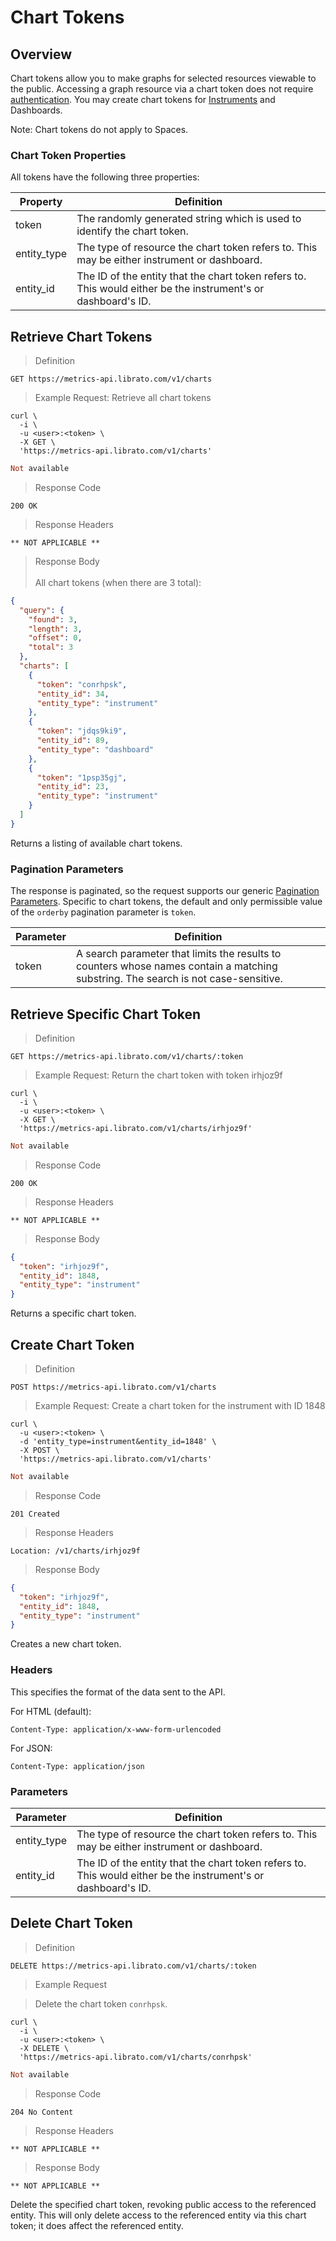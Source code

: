 # Chart Tokens

## Overview

Chart tokens allow you to make graphs for selected resources viewable to the public. Accessing a graph resource via a chart token does not require [authentication](#authentication). You may create chart tokens for [Instruments](#instruments) and Dashboards.

<aside class="notice">Note: Chart tokens do not apply to Spaces.</aside>

### Chart Token Properties

All tokens have the following three properties:

Property | Definition
-------- | ----------
token | The randomly generated string which is used to identify the chart token.
entity_type | The type of resource the chart token refers to. This may be either instrument or dashboard.
entity_id | The ID of the entity that the chart token refers to. This would either be the instrument's or dashboard's ID.

## Retrieve Chart Tokens

>Definition

```
GET https://metrics-api.librato.com/v1/charts
```

>Example Request: Retrieve all chart tokens

```shell
curl \
  -i \
  -u <user>:<token> \
  -X GET \
  'https://metrics-api.librato.com/v1/charts'
```

```ruby
Not available
```

>Response Code

```
200 OK
```

>Response Headers

```
** NOT APPLICABLE **
```

>Response Body
<br><br>
>All chart tokens (when there are 3 total):

```json
{
  "query": {
    "found": 3,
    "length": 3,
    "offset": 0,
    "total": 3
  },
  "charts": [
    {
      "token": "conrhpsk",
      "entity_id": 34,
      "entity_type": "instrument"
    },
    {
      "token": "jdqs9ki9",
      "entity_id": 89,
      "entity_type": "dashboard"
    },
    {
      "token": "1psp35gj",
      "entity_id": 23,
      "entity_type": "instrument"
    }
  ]
}
```

Returns a listing of available chart tokens.

### Pagination Parameters

The response is paginated, so the request supports our generic [Pagination Parameters](#pagination). Specific to chart tokens, the default and only permissible value of the `orderby` pagination parameter is `token`.

Parameter | Definition
--------- | ----------
token | A search parameter that limits the results to counters whose names contain a matching substring. The search is not case-sensitive.

## Retrieve Specific Chart Token

>Definition

```
GET https://metrics-api.librato.com/v1/charts/:token
```

>Example Request: Return the chart token with token irhjoz9f

```shell
curl \
  -i \
  -u <user>:<token> \
  -X GET \
  'https://metrics-api.librato.com/v1/charts/irhjoz9f'
```

```ruby
Not available
```

>Response Code

```
200 OK
```

>Response Headers

```
** NOT APPLICABLE **
```

>Response Body

```json
{
  "token": "irhjoz9f",
  "entity_id": 1848,
  "entity_type": "instrument"
}
```

Returns a specific chart token.

## Create Chart Token

>Definition

```
POST https://metrics-api.librato.com/v1/charts
```

>Example Request: Create a chart token for the instrument with ID 1848

```shell
curl \
  -u <user>:<token> \
  -d 'entity_type=instrument&entity_id=1848' \
  -X POST \
  'https://metrics-api.librato.com/v1/charts'
```

```ruby
Not available
```

>Response Code

```
201 Created
```

>Response Headers

```
Location: /v1/charts/irhjoz9f
```

>Response Body

```json
{
  "token": "irhjoz9f",
  "entity_id": 1848,
  "entity_type": "instrument"
}
```

Creates a new chart token.

### Headers

This specifies the format of the data sent to the API.

For HTML (default):

`Content-Type: application/x-www-form-urlencoded`

For JSON:

`Content-Type: application/json`

### Parameters

Parameter | Definition
--------- | ----------
entity_type | The type of resource the chart token refers to. This may be either instrument or dashboard.
entity_id | The ID of the entity that the chart token refers to. This would either be the instrument's or dashboard's ID.

## Delete Chart Token

>Definition

```
DELETE https://metrics-api.librato.com/v1/charts/:token
```

>Example Request

>Delete the chart token `conrhpsk`.

```shell
curl \
  -i \
  -u <user>:<token> \
  -X DELETE \
  'https://metrics-api.librato.com/v1/charts/conrhpsk'
```

```ruby
Not available
```

>Response Code

```
204 No Content
```

>Response Headers

```
** NOT APPLICABLE **
```

>Response Body

```
** NOT APPLICABLE **
```

Delete the specified chart token, revoking public access to the referenced entity. This will only delete access to the referenced entity via this chart token; it does affect the referenced entity.